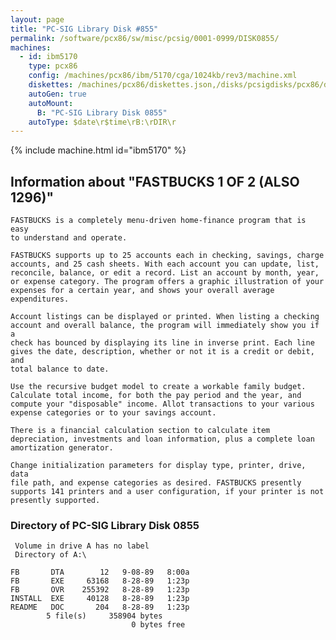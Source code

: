 ```yaml
---
layout: page
title: "PC-SIG Library Disk #855"
permalink: /software/pcx86/sw/misc/pcsig/0001-0999/DISK0855/
machines:
  - id: ibm5170
    type: pcx86
    config: /machines/pcx86/ibm/5170/cga/1024kb/rev3/machine.xml
    diskettes: /machines/pcx86/diskettes.json,/disks/pcsigdisks/pcx86/diskettes.json
    autoGen: true
    autoMount:
      B: "PC-SIG Library Disk 0855"
    autoType: $date\r$time\rB:\rDIR\r
---
```


{% include machine.html id="ibm5170" %}

## Information about "FASTBUCKS 1 OF 2 (ALSO 1296)"

    FASTBUCKS is a completely menu-driven home-finance program that is easy
    to understand and operate.
    
    FASTBUCKS supports up to 25 accounts each in checking, savings, charge
    accounts, and 25 cash sheets. With each account you can update, list,
    reconcile, balance, or edit a record. List an account by month, year,
    or expense category. The program offers a graphic illustration of your
    expenses for a certain year, and shows your overall average
    expenditures.
    
    Account listings can be displayed or printed. When listing a checking
    account and overall balance, the program will immediately show you if a
    check has bounced by displaying its line in inverse print. Each line
    gives the date, description, whether or not it is a credit or debit, and
    total balance to date.
    
    Use the recursive budget model to create a workable family budget.
    Calculate total income, for both the pay period and the year, and
    compute your "disposable" income. Allot transactions to your various
    expense categories or to your savings account.
    
    There is a financial calculation section to calculate item
    depreciation, investments and loan information, plus a complete loan
    amortization generator.
    
    Change initialization parameters for display type, printer, drive, data
    file path, and expense categories as desired. FASTBUCKS presently
    supports 141 printers and a user configuration, if your printer is not
    presently supported.

### Directory of PC-SIG Library Disk 0855

     Volume in drive A has no label
     Directory of A:\

    FB       DTA        12   9-08-89   8:00a
    FB       EXE     63168   8-28-89   1:23p
    FB       OVR    255392   8-28-89   1:23p
    INSTALL  EXE     40128   8-28-89   1:23p
    README   DOC       204   8-28-89   1:23p
            5 file(s)     358904 bytes
                               0 bytes free
